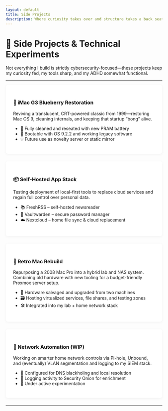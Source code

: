 ```yaml
---
layout: default
title: Side Projects
description: Where curiosity takes over and structure takes a back seat
---
```


# 🧪 Side Projects & Technical Experiments

Not everything I build is strictly cybersecurity-focused—these projects keep my curiosity fed, my tools sharp, and my ADHD somewhat functional.

---

<div class="card">
  <h3><a href="/side-projects/imac-g3">🍇 iMac G3 Blueberry Restoration</a></h3>
  <p>Reviving a translucent, CRT-powered classic from 1999—restoring Mac OS 9, cleaning internals, and keeping that startup “bong” alive.</p>
  <ul>
    <li>🧼 Fully cleaned and reseated with new PRAM battery</li>
    <li>📀 Bootable with OS 9.2.2 and working legacy software</li>
    <li>💡 Future use as novelty server or static mirror</li>
  </ul>
</div>

<div class="card">
  <h3><a href="/side-projects/self-hosted-apps">📦 Self-Hosted App Stack</a></h3>
  <p>Testing deployment of local-first tools to replace cloud services and regain full control over personal data.</p>
  <ul>
    <li>📚 FreshRSS – self-hosted newsreader</li>
    <li>🔐 Vaultwarden – secure password manager</li>
    <li>☁️ Nextcloud – home file sync & cloud replacement</li>
  </ul>
</div>

<div class="card">
  <h3><a href="/side-projects/retro-mac-rebuild">💾 Retro Mac Rebuild</a></h3>
  <p>Repurposing a 2008 Mac Pro into a hybrid lab and NAS system. Combining old hardware with new tooling for a budget-friendly Proxmox server setup.</p>
  <ul>
    <li>🧱 Hardware salvaged and upgraded from two machines</li>
    <li>🗃️ Hosting virtualized services, file shares, and testing zones</li>
    <li>🛠 Integrated into my lab + home network stack</li>
  </ul>
</div>

<div class="card">
  <h3><a href="/side-projects/network-automation">🧠 Network Automation (WIP)</a></h3>
  <p>Working on smarter home network controls via Pi-hole, Unbound, and (eventually) VLAN segmentation and logging to my SIEM stack.</p>
  <ul>
    <li>🧰 Configured for DNS blackholing and local resolution</li>
    <li>📡 Logging activity to Security Onion for enrichment</li>
    <li>🚧 Under active experimentation</li>
  </ul>
</div>

---

<style>
.card {
  background: #fff;
  padding: 1.5rem;
  margin-bottom: 1.5rem;
  box-shadow: 0 2px 8px rgba(0,0,0,0.05);
  border-radius: 8px;
}

.card h3 a {
  text-decoration: none;
  color: #111;
}

.card h3 a:hover {
  text-decoration: underline;
}
</style>
